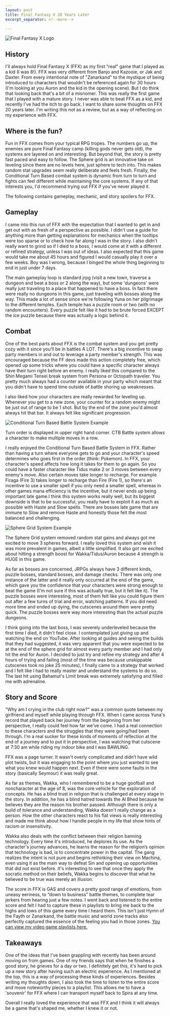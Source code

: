 ```yaml
---
layout: post
title: Final Fantasy X 20 Years Later
excerpt_separator: <!--more-->

---
```

![Final Fantasy X Logo](https://static.wikia.nocookie.net/finalfantasy/images/8/82/FFX_logo.png/revision/latest?cb=20160920112920)

## History

I'll always hold Final Fantasy X (FFX) as my first "real" game that I played as a kid (I was 8!). FFX was very different from Banjo and Kazooie, or Jak and Daxter. From every intentional note of "Zanarkand" to the mystique of being introduced to characters that wouldn't be referenced again for 30 hours (I'm looking at you Auron and the kid in the opening scene). But I do think that looking back that's a bit of a misnomer. This was really the first game that I played with a mature story. I never was able to beat FFX as a kid, and recently I've had the itch to go back. I want to share some thoughts on FFX 20 years later. I'm writing this not as a review, but as a way of reflecting on my experience with FFX.
<!--more-->

## Where is the fun?

Fun in FFX comes from your typical RPG tropes. The numbers go up, the enemies are pure Final Fantasy camp (killing gods never gets old), the systems are layered on and interesting. But beyond that, the story is pretty fast paced and easy to follow. The Sphere grid is an innovative take on leveling since there are no levels here, just sphere to tech into. This makes random stat upgrades seem really deliberate and feels fresh. Finally, the Conditional Turn Based combat system is dynamic from turn to turn and fights can feel different while maintaining the core systems. If any of that interests you, I'd recommend trying out FFX if you've never played it.

The following contains gameplay, mechanic, and story spoilers for FFX. 

## Gameplay

I came into this run of FFX with the expectation that I wanted to get in and get out with as fresh of a perspective as possible. I didn't use a guide for anything more than getting explanations for mechanics when the tooltips were too sparse or to check how far along I was in the story. I also didn't really want to grind so if I died to a boss, I would come at it with a different or refined strategy, unless I was out of ideas. I also expected that this game would take me about 45 hours and figured I would casually play it over a few weeks. Boy was I wrong, because I binged the whole thing beginning to end in just under 7 days. 

The main gameplay loop is standard jrpg (visit a new town, traverse a dungeon and beat a boss or 2 along the way), but some 'dungeons' were really just traveling to a place that happened to have a boss. In fact there were really no dungeons in this game, just traveling with bosses along the way. This made a lot of sense since we're following Yuna on her pilgrimage to the different temples. Each temple has a puzzle room or two (with no random encounters). Every puzzle felt like it had to be brute forced EXCEPT the ice puzzle because there was actually a logic behind it. 

## Combat

One of the best parts about FFX is the combat system and you get pretty cozy with it since you’ll be in battles A LOT. There's a big incentive to swap party members in and out to leverage a party member's strength. This was encouraged because the FF devs made this action completely free, which opened up some tricks where you could have a specific character always have their turn right before an enemy. I really liked this compared to the Shin Megami Tensei break system from Persona or Octopath traveler. You pretty much always had a counter available in your party which meant that you didn't have to spend time outside of battle shoring up weaknesses.

I also liked how your characters are really rewarded for leveling up. Whenever you get to a new zone, your counter for a random enemy might be just out of range to be 1 shot. But by the end of the zone you'd almost always hit that bar. It always felt like significant progression.

![Conditional Turn Based Battle System Example](https://static1.cbrimages.com/wordpress/wp-content/uploads/2020/05/final-fantasy-x-battle-system-1.jpg?q=50&fit=crop&w=740&h=370&dpr=1.5)

Turn order is displayed in upper right hand corner. CTB Battle system allows a character to make multiple moves in a row.

I really enjoyed the Conditional Turn Based Battle System in FFX. Rather than having a turn where everyone gets to go and your character's speed determines who goes first in the order (think: Pokemon). In FFX, your character's speed affects how long it takes for them to go again. So you could have a faster character like Tidus make 2 or 3 moves between every enemy's move. Also certain moves take longer to recharge. For example Firaga (Fire 3) takes longer to recharge than Fire (Fire 1), so there's an incentive to use a smaller spell if you only need a smaller spell, whereas in other games mana efficiency is the incentive, but it never ends up being important late game.I think this system works really well, but its biggest downside is that to be successful, you really have to exploit it as much as possible with Haste and Slow spells. There are bosses late game that are immune to Slow and remove Haste and honestly those felt the most balanced and challenging.

![Sphere Grid System Example](https://static.wikia.nocookie.net/finalfantasy/images/4/46/FFX_Sphere_Grid_Wakka.png/revision/latest/scale-to-width-down/960?cb=20130215054405)

The Sphere Grid system removed random stat gains and always got me excited to move 3 spheres forward. I really loved this system and wish it was more prevalent in games, albeit a little simplified. It also got me excited about hitting a strength boost for Wakka/Tidus/Auron because 4 strength is HUGE in this game. 

As far as bosses are concerned, JRPGs always have 3 different kinds, puzzle bosses, standard bosses, and damage checks. There was only one instance of the latter and it really only occurred at the end of the game, which gave you the confidence that your characters were strong enough to beat the game (I'm not sure if this was actually true, but it felt like it). The puzzle bosses were interesting, most of them felt like you could figure them out after a few turns of trial and error, watching patterns. If you did need more time and ended up dying, the cutscenes around them were pretty quick. The puzzle bosses were way more interesting than the actual puzzle dungeons.

I think going into the last boss, I was severely underleveled because the first time I died, it didn't feel close. I contemplated just giving up and watching the end on YouTube. After looking at guides and seeing the builds that they had suggested, it was very apparent that you were expected to be at the end of the sphere grid for almost every party member and I had only hit the end for Auron. I decided to just try and refine my strategy and after 4 hours of trying and failing (most of the time was because unskippable cutscenes took no joke 25 minutes), I finally came to a strategy that worked and I felt like I had to really master and understand the systems to do so. The last hit using Bahamut's Limit break was extremely satisfying and filled me with adrenaline.

## Story and Score

"Why am I crying in the club right now?" was a common quote between my girlfriend and myself while playing through FFX. When I came across Yuna's record that played back her journey from the beginning from her perspective, I really could feel how far we've come. I had a real connection to these characters and the struggles that they were going/had been through. I'm a real sucker for these kinds of moments of reflection at the end of a journey and to put it in perspective, I was watching that cutscene at 7:30 am while riding my indoor bike and I was BAWLING.

FFX was a page turner. It wasn't overly complicated and didn’t have wild plot twists, but it was engaging to the point where you just wanted to see what you knew would happen next. Even if there were some faults in the story (basically Seymour) it was really great.

As far as themes, Wakka, who I remembered to be a huge goofball and noncharacter at the age of 8, was the core vehicle for the exploration of concepts. He has a blind trust in religion that is challenged at every stage in the story. In addition, he has a blind hatred towards the Al Bhed because he believes they are the reason his brother passed. Although there is only a build of tolerance and understanding, Wakka doesn't really change as a person. How the other characters react to his flat views is really interesting and made me think about how I handle people in my life that show hints of racism or insensitivity.

Wakka also deals with the conflict between their religion banning technology. Every time it's introduced, he deplores its use. As the character's journey advances, he learns the reason for the religion’s opinion that technology is bad, is to concentrate power in the capital. The gang realizes the intent is not pure and begins rethinking their view on Machina, even using it as the main way to defeat Sin and opening up opportunities that did not exist before. It's interesting to see that once they apply the socratic method on their beliefs, Wakka begins to discover that what he believed to be true was merely an illusion.

The score in FFX is GAS and covers a pretty good range of emotions, from uneasy eeriness, to “down to business” battle themes, to complete tear jerkers from hearing just a few notes. I went back and listened to the entire score and felt I had to capture these in playlists to bring me back to the highs and lows of this game every time I heard them. This isn't just Hymn of the Fayth or Zanarkand, the battle music and world zone tracks also perfectly captured the essence of the feeling you had in those zones. [You can view my video game playlists here.](https://open.spotify.com/user/12159162560)

## Takeaways

One of the ideas that I've been grappling with recently has been around moving on from games. One of my friends says that when he finishes a good story, he grieves for a day or two. I definitely get this, it's hard to pick up a new story after having such an electric experience. As I mentioned at the top, this is a way of processing these kinds of experiences. Besides writing my thoughts down, I also took the time to listen to the entire score and move noteworthy pieces to a playlist. This allows me to have a 'souvenir' for FFX where I can transport myself back to Spira at any time.

Overall I really loved the experience that was FFX and I think it will always be a game that's shaped me, whether I knew it or not.
